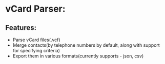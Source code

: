# vCard Parser:

## Features:
- Parse vCard files(.vcf) 
- Merge contacts(by telephone numbers by default, along with support for specifying criteria)
- Export them in various formats(currently supports - json, csv)

